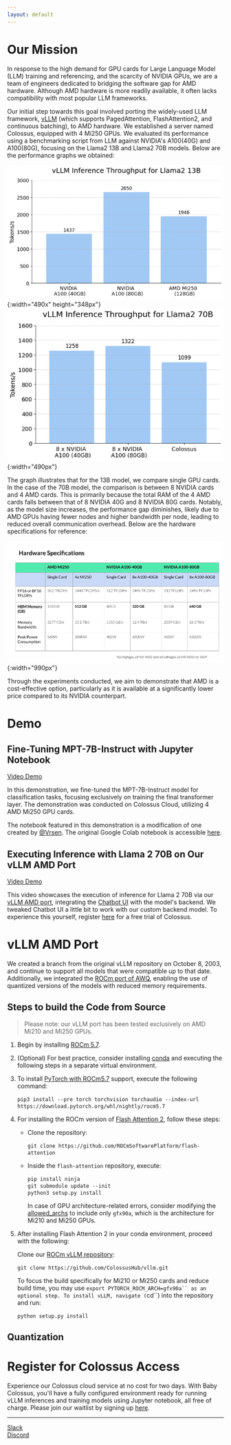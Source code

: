 ```yaml
---
layout: default
---
```

# Our Mission
In response to the high demand for GPU cards for Large Language Model (LLM) training and referencing, and the scarcity of NVIDIA GPUs, we are a team of engineers dedicated to bridging the software gap for AMD hardware. Although AMD hardware is more readily available, it often lacks compatibility with most popular LLM frameworks.

Our initial step towards this goal involved porting the widely-used LLM framework, [vLLM](https://github.com/vllm-project/vllm) (which supports PagedAttention, FlashAttention2, and continuous batching), to AMD hardware. We established a server named Colossus, equipped with 4 Mi250 GPUs. We evaluated its performance using a benchmarking script from LLM against NVIDIA's A100(40G) and A100(80G), focusing on the Llama2 13B and Llama2 70B models. Below are the performance graphs we obtained:

![Llama 2 13B Throughput](./assets/llama2-13b-throughput.png){:width="490x" height="348px"}
![Llama 2 70B Throughput](./assets/llama2-70b-throughput.png){:width="490px"}

The graph illustrates that for the 13B model, we compare single GPU cards. In the case of the 70B model, the comparison is between 8 NVIDIA cards and 4 AMD cards. This is primarily because the total RAM of the 4 AMD cards falls between that of 8 NVIDIA 40G and 8 NVIDIA 80G cards. Notably, as the model size increases, the performance gap diminishes, likely due to AMD GPUs having fewer nodes and higher bandwidth per node, leading to reduced overall communication overhead. Below are the hardware specifications for reference:

![hardware spec](./assets/hardware-specs.png){:width="990px"}

Through the experiments conducted, we aim to demonstrate that AMD is a cost-effective option, particularly as it is available at a significantly lower price compared to its NVIDIA counterpart.

# Demo
## Fine-Tuning MPT-7B-Instruct with Jupyter Notebook
[Video Demo](https://www.loom.com/share/29ce1195945d4971ab0675b2a9565ff4?sid=547557a9-bc7c-4eef-b08f-dc8d7667cc30)

In this demonstration, we fine-tuned the MPT-7B-Instruct model for classification tasks, focusing exclusively on training the final transformer layer. The demonstration was conducted on Colossus Cloud, utilizing 4 AMD Mi250 GPU cards.

The notebook featured in this demonstration is a modification of one created by [@Vrsen](https://www.youtube.com/watch?v=3de0Utr9XnI). The original Google Colab notebook is accessible [here](https://colab.research.google.com/drive/1DqKNPOzyMUXmJiJFvJITOahVDxCrA-wA).

## Executing Inference with Llama 2 70B on Our vLLM AMD Port
[Video Demo](https://www.loom.com/share/463626f7871e4340b79fe0f6f22129b1?sid=282284e5-abc6-4f31-8199-f863da792692)

This video showcases the execution of inference for Llama 2 70B via our [vLLM AMD port](#vllm-amd-port), integrating the [Chatbot UI](https://github.com/mckaywrigley/chatbot-ui) with the model's backend. We tweaked Chatbot UI a little bit to work with our custom backend model. To experience this yourself, register [here](#register-for-colossus-access) for a free trial of Colossus.

# vLLM AMD Port
We created a branch from the original vLLM repository on October 8, 2003, and continue to support all models that were compatible up to that date. Additionally, we integrated the [ROCm port of AWQ](https://github.com/ColossusHub/vllm/commit/6e6121f942617d0963482f10f20f7184047c29b1), enabling the use of quantized versions of the models with reduced memory requirements. 

## Steps to build the Code from Source

> Please note: our vLLM port has been tested exclusively on AMD Mi210 and Mi250 GPUs.

1. Begin by installing [ROCm 5.7](https://rocm.docs.amd.com/en/latest/deploy/linux/installer/install.html).
2. (Optional) For best practice, consider installing [conda](https://docs.conda.io/projects/miniconda/en/latest/) and executing the following steps in a separate virtual environment.
3. To install [PyTorch with ROCm5.7](https://pytorch.org/get-started/locally/) support, execute the following command:

    ```shell
    pip3 install --pre torch torchvision torchaudio --index-url https://download.pytorch.org/whl/nightly/rocm5.7
    ```

4. For installing the ROCm version of [Flash Attention 2](https://github.com/ROCmSoftwarePlatform/flash-attention), follow these steps:

    * Clone the repository:

        ```shell
        git clone https://github.com/ROCmSoftwarePlatform/flash-attention
        ``` 

    * Inside the `flash-attention` repository, execute:

        ```shell
        pip install ninja
        git submodule update --init 
        python3 setup.py install 
        ```

        In case of GPU architecture-related errors, consider modifying the [allowed_archs](https://github.com/ROCmSoftwarePlatform/flash-attention/blob/3d2b6f5d037782cc2c906909a46fb7e2e1b48b25/setup.py#L215) to include only `gfx90a`, which is the architecture for Mi210 and Mi250 GPUs.

    
5. After installing Flash Attention 2 in your conda environment, proceed with the following:

    Clone our [ROCm vLLM repository](https://github.com/ColossusHub/vllm):

    ```shell
    git clone https://github.com/ColossusHub/vllm.git
    ```

    To focus the build specifically for Mi210 or Mi250 cards and reduce build time, you may use `export PYTORCH_ROCM_ARCH=gfx90a`` as an optional step. To install vLLM, navigate (`cd``) into the repository and run:
    
    ```shell
    python setup.py install 
    ```

## Quantization


# Register for Colossus Access
Experience our Colossus cloud service at no cost for two days. With Baby Colossus, you'll have a fully configured environment ready for running vLLM inferences and training models using Jupyter notebook, all free of charge. Please join our waitlist by signing up [here](https://forms.gle/EVHTfyW1fmXEzwRQ7).

* * *
[Slack](https://join.slack.com/t/colossus-9h48252/shared_invite/zt-27wnzrsuv-Du4mNSac87lqYksM83I2pw)   
[Discord](https://discord.gg/BzAtTH9XW3)